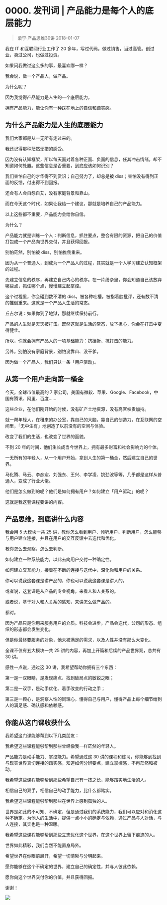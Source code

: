 # 0000. 发刊词 | 产品能力是每个人的底层能力
> 梁宁·产品思维30讲
2018-01-07

我在 IT 和互联网行业工作了 20 多年，写过代码，做过销售，当过高管。创过业，卖过公司，也做过投资。

如果问我做过这么多的事，最喜欢哪一样？

我会说，做一个产品人，做产品。

为什么呢？

因为我觉得产品能力是人生的一个底层能力。

拥有产品能力，能让你有一种踩在地上的自信和踏实感。

## 为什么产品能力是人生的底层能力
我们大家都是从一无所有走过来的。

我还记得那种茫然无措的感受。

因为没有认知框架，所以每天面对着各种正面、负面的信息，任其冲击情绪，却不知道如何处置。这些信息是否重要，到底应该如何识别？

我们害怕自己的才华得不到赏识；自己努力了，却总是被 diss；害怕没有得到正面的反馈，付出得不到回报。

还会有人会自怨自艾，没有家庭背景和靠山。

而在今天这个时代，如果让我给一个建议，那就是培养自己的产品能力。

以上这些都不重要，产品能力会给你自信。

为什么？

产品能力就是训练一个人：判断信息，抓住要点，整合有限的资源，把自己的价值打包成一个产品向世界交付，并且获得回报。

别怕茫然，别怕被 diss，别怕推倒重来。

因为从一个普通人，到成为一个产品人的过程，其实就是一个人学习建立认知框架的过程。

先建立信息的秩序，再建立自己内心的秩序。在一片纷杂里，你会知道自己该放弃哪些点，抓住哪个点，慢慢建立起掌控。

这个过程里，你会碰到数不清的 diss，被各种吐槽，被指着脸批评，还有数不清的推倒重来。这就是一个产品人生活的常态。

丘吉尔说：如果你到了地狱，那就继续保持前行。

产品的人生就是天天被打击。既然这就是生活的常态，放下担心，你会在打击中变得健壮。

所以，你就会拥有产品人的一项基础能力：抗挫折、抗打击的能力。

另外，别怕没有家庭背景，别怕没靠山、没干爹。

因为做一个产品人，我们只认一条「用户驱动」。

## 从第一个用户走向第一桶金
今天，全球市值最高的 7 家公司，美国有微软、苹果、Google、Facebook，中国有腾讯、阿里、百度……

这些企业，在他们刚开始的时候，没有矿产土地资源，没有高官权贵加持。

就一帮年轻人，在租来的办公室，靠自己的大脑，靠自己的创造力，在互联网的空间里，「无中生有」地创造了以前没有的空间与体验。

改变了我们的生活，也改变了世界的面貌。

不到 20 年的时间，他们生长成当今世界上，拥有最多财富和社会影响力的个体。

一无所有的年轻人，从一个用户开始，拿到人生的第一桶金，然后建立自己的世界。

马化腾、马云、李彦宏、刘强东、王兴、李学凌、姚劲波等等，几乎都是这样从普通人，变成了行业大佬。

他们是怎么做到的呢？他们是如何拥有用户？如何建立「用户驱动」的呢？

这就是我这套课程要讲的内容。

## 产品思维，到底讲什么内容
我会用 5 大模块一共 25 讲，教你怎么看到用户、倾听用户、判断用户，怎么能够与用户建立连接，并且在用户的交互反馈中去迭代和优化。

教你怎么去观察，怎么去判断。

如何建立一种系统能力，以此去向用户交付一种确定性。

如何建立交互能力，接着在不断的连接与迭代中，深化你和用户的关系。

你可以说我这套课是讲产品的，你也可以说我这套课是讲人的。

或者说，这套课是从产品的专业视角，来看人和人关系的。

或者说，基于对人和人关系的感知，来讲怎么做产品的。

都对。

因为产品只是你用来服务用户的介质。科技会进步，产品会迭代，公司的形态、组织的形态都会发生变化。

但是你最终要服务的对象，他未被满足的需求，以及人性并没有那么大变化。

全课不仅有五大模块一共 25 讲的内容，再加上开篇和后续的产品世界观，总共有 30 讲。

感性一点说，通过这 30 讲，我希望帮助你拥有三个东西：

第一是一双眼睛，是发现痛点、找到破局点的敏锐之眼；

第二是一双手，是动手优化、着手改变的行动之手；

第三是一颗心，是洞察人性的同理心，懂得自己与用户，懂得产品上每个细节给到人的满足感、确认感和依赖感。

## 你能从这门课收获什么
我希望这门课能够帮到以下几类朋友：

我希望这些课程能够帮到那些曾经像我一样茫然的年轻人。

产品能力是动手能力、掌控能力。希望通过这 30 讲的课程和练习，你能够到找到与现实世界真切连接的踏实感，知道如何分辨要点，建立掌控感，不再茫然和被动。

我希望这些课程能够帮到那些希望自己有一技之长，能够踏实地生活的人。

相信自己的双手，相信自己的动手能力，比什么都踏实。

我希望这些课程能够帮到那些在世界上感到孤独的人。

世界是如此的不可知、不确定，但是通过我们的系统能力，我们可以应对和消化这种不确定。为他人的生活中，提供一点小小的确定与依赖，通过产品与人对话，与人连接，其实也是一种温暖。

我希望这些课程能够帮到那些立志优化这个世界，在这个世界上留下痕迹的人。

世界如此精彩，我们当然不能置身局外。

希望世界在你眼前展开，希望一切清晰与分明起来。

愿你能够在这个不确定的世界，建立自己的确定性，并与人彼此依赖。

愿你向这个世界交付你的价值，并且获得回报。

谢谢！

![](https://raw.githubusercontent.com/dalong0514/selfstudy/master/图片链接/产品/2018002.jpg)


